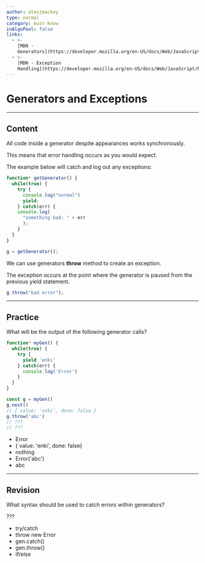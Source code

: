 ```yaml
---
author: alexjmackey
type: normal
category: must-know
inAlgoPool: false
links:
  - >-
    [MDN -
    Generators](https://developer.mozilla.org/en-US/docs/Web/JavaScript/Reference/Global_Objects/Generator){website}
  - >-
    [MDN - Exception
    Handling](https://developer.mozilla.org/en-US/docs/Web/JavaScript/Reference/Global_Objects/Generator/throw){website}
---
```


# Generators and Exceptions


---

## Content

All code inside a generator despite appearances works synchronously.

This means that error handling occurs as you would expect.

The example below will catch and log out any exceptions:

```javascript
function* getGenerator() {
  while(true) {
    try {
      console.log("normal")
      yield;
    } catch(err) {
    console.log(
      "something bad: " + err
      );
    }
  }
}

g = getGenerator();
```

We can use generators **throw** method to create an exception.

The exception occurs at the point where the generator is paused from the previous yield statement.

```javascript
g.throw("bad error");
```


---

## Practice

What will be the output of the following generator calls?

```javascript
function* myGen() {
  while(true) {
    try {
      yield 'enki'
    } catch(err) {
      console.log('Error')
    }
  }
}

const g = myGen()
g.next()
// { value: 'enki', done: false }
g.throw('abc')
// ???
// ???
```

* Error
* { value: 'enki', done: false}
* nothing
* Error('abc')
* abc


---

## Revision

What syntax should be used to catch errors within generators?

???

* try/catch
* throw new Error
* gen.catch()
* gen.throw()
* if/else
